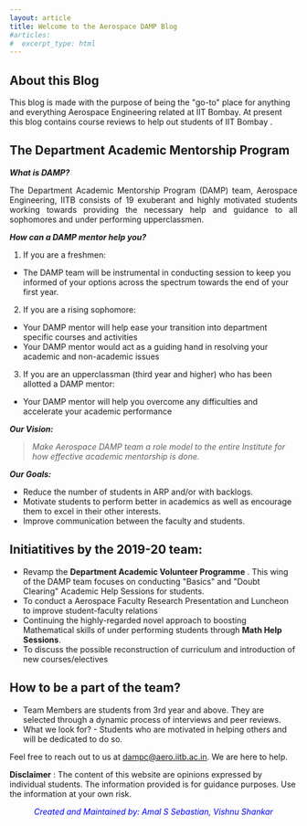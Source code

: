 ```yaml
---
layout: article
title: Welcome to the Aerospace DAMP Blog
#articles:
#  excerpt_type: html
---
```


## About this Blog

This blog is made with the purpose of being the "go-to" place for anything and everything Aerospace Engineering related at IIT Bombay. At present this blog contains course reviews to help out students of IIT Bombay .

## The Department Academic Mentorship Program

__*What is DAMP?*__

<div style="text-align: justify">
The Department Academic Mentorship Program (DAMP) team, Aerospace Engineering, IITB consists of 19 exuberant and highly motivated students working towards providing the necessary help and guidance to all sophomores and under performing upperclassmen.
</div>

__*How can a DAMP mentor help you?*__
1. If you are a freshmen:
  * The DAMP team will be instrumental in conducting session to keep you informed of your options across the spectrum towards the end of your first year.
2. If you are a rising sophomore:
  * Your DAMP mentor will help ease your transition into department specific courses and activities
  * Your DAMP mentor would act as a guiding hand in resolving your academic and non-academic issues
3. If you are an upperclassman (third year and higher) who has been allotted a DAMP mentor:
  * Your DAMP mentor will help you overcome any difficulties and accelerate your academic performance

__*Our Vision:*__
> *Make Aerospace DAMP team a role model to the entire Institute for how effective academic mentorship is done.*

__*Our Goals:*__
* Reduce the number of students in ARP and/or with backlogs.
* Motivate students to perform better in academics as well as encourage them to excel in their other interests.
* Improve communication between the faculty and students.

## Initiatitives by the 2019-20 team:
* Revamp the __Department Academic Volunteer Programme__ . This wing of the DAMP team focuses on conducting "Basics" and "Doubt Clearing" Academic Help Sessions for students.
* To conduct a Aerospace Faculty Research Presentation and Luncheon to improve student-faculty relations
* Continuing the highly-regarded novel approach to boosting Mathematical skills of under performing students through  **Math Help Sessions**.
* To discuss the possible reconstruction of curriculum and introduction of new courses/electives

## How to be a part of the team?
* Team Members are students from 3rd year and above. They are selected through a dynamic process of interviews and peer reviews.
* What we look for? - Students who are motivated in helping others and will be dedicated to do so.


Feel free to reach out to us at [dampc@aero.iitb.ac.in](mailto:dampc@aero.iitb.ac.in). We are here to help.

**Disclaimer** : The content of this website are opinions expressed by individual students. The information provided is for guidance purposes. Use the information at your own risk.


<div style="text-align: center" >
<div style="color:#0000FF" >

<i>Created and Maintained by: Amal S Sebastian, Vishnu Shankar</i>

</div>
</div>
